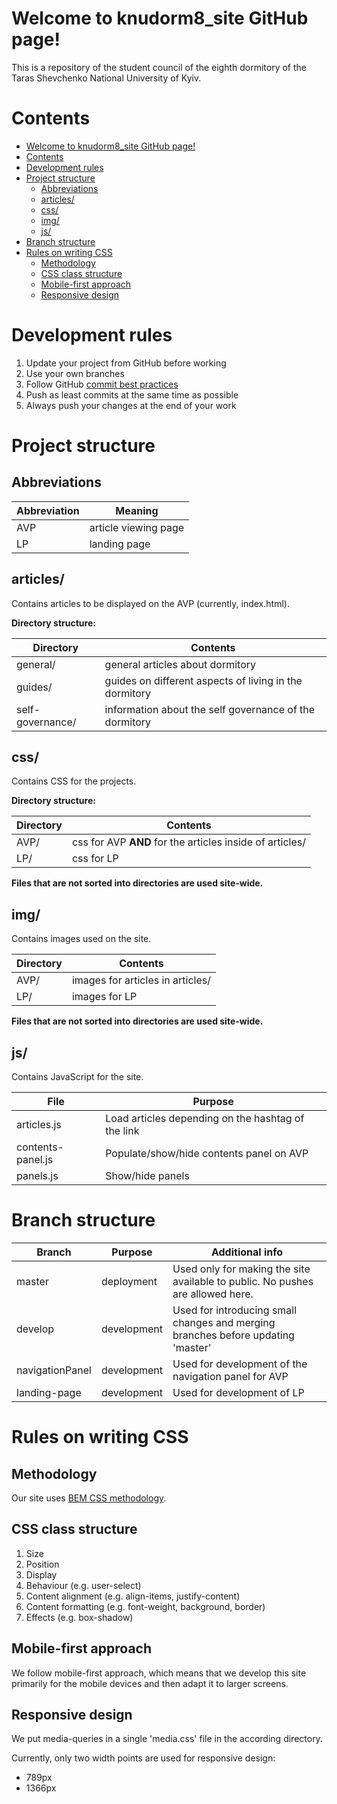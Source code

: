 # Welcome to knudorm8_site GitHub page!

This is a repository of the student council of the eighth dormitory of the Taras Shevchenko National University of Kyiv.

# Contents

<!-- TOC -->
* [Welcome to knudorm8_site GitHub page!](#welcome-to-knudorm8site-github-page)
* [Contents](#contents)
* [Development rules](#development-rules)
* [Project structure](#project-structure)
  * [Abbreviations](#abbreviations)
  * [articles/](#articles)
  * [css/](#css)
  * [img/](#img)
  * [js/](#js)
* [Branch structure](#branch-structure)
* [Rules on writing CSS](#rules-on-writing-css)
  * [Methodology](#methodology)
  * [CSS class structure](#css-class-structure)
  * [Mobile-first approach](#mobile-first-approach)
  * [Responsive design](#responsive-design)
<!-- TOC -->

# Development rules

1. Update your project from GitHub before working
2. Use your own branches
3. Follow GitHub [commit best practices](https://gist.github.com/luismts/495d982e8c5b1a0ced4a57cf3d93cf60)
4. Push as least commits at the same time as possible
5. Always push your changes at the end of your work

# Project structure

## Abbreviations

| Abbreviation | Meaning              |
|--------------|----------------------|
| AVP          | article viewing page |
| LP           | landing page         |

## articles/

Contains articles to be displayed on the AVP (currently, index.html).

**Directory structure:**

| Directory        | Contents                                               |
|------------------|--------------------------------------------------------|
| general/         | general articles about dormitory                       |
| guides/          | guides on different aspects of living in the dormitory |
| self-governance/ | information about the self governance of the dormitory |

## css/

Contains CSS for the projects.

**Directory structure:**

| Directory | Contents                                                 |
|-----------|----------------------------------------------------------|
| AVP/      | css for AVP **AND** for the articles inside of articles/ |
| LP/       | css for LP                                               |

**Files that are not sorted into directories are used site-wide.**

## img/

Contains images used on the site.

| Directory | Contents                         |
|-----------|----------------------------------|
| AVP/      | images for articles in articles/ |
| LP/       | images for LP                    |

**Files that are not sorted into directories are used site-wide.**

## js/

Contains JavaScript for the site.

| File              | Purpose                                            |
|-------------------|----------------------------------------------------|
| articles.js       | Load articles depending on the hashtag of the link |
| contents-panel.js | Populate/show/hide contents panel on AVP           |
| panels.js         | Show/hide panels                                   |

# Branch structure

| Branch          | Purpose     | Additional info                                                                  |
|-----------------|-------------|----------------------------------------------------------------------------------|
| master          | deployment  | Used only for making the site available to public. No pushes are allowed here.   |
| develop         | development | Used for introducing small changes and merging branches before updating 'master' |
| navigationPanel | development | Used for development of the navigation panel for AVP                             |
| landing-page    | development | Used for development of LP                                                       |

# Rules on writing CSS

## Methodology

Our site uses [BEM CSS methodology](https://getbem.com/).

## CSS class structure

1. Size
2. Position
3. Display
4. Behaviour (e.g. user-select)
5. Content alignment (e.g. align-items, justify-content)
6. Content formatting (e.g. font-weight, background, border)
7. Effects (e.g. box-shadow)

## Mobile-first approach

We follow mobile-first approach, which means that we develop this site primarily for the mobile devices and then
adapt it to larger screens.

## Responsive design

We put media-queries in a single 'media.css' file in the according directory.

Currently, only two width points are used for responsive design:
- 789px
- 1366px
